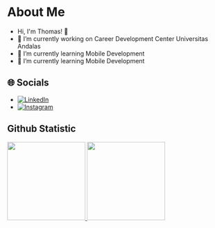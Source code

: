 # About Me
- Hi, I'm Thomas! 👋
- 🔭 I’m currently working on Career Development Center Universitas Andalas
- 🌱 I’m currently learning Mobile Development
- 🌱 I’m currently learning Mobile Development

## 🌐 Socials
- [![LinkedIn](https://img.shields.io/badge/LinkedIn-%230077B5.svg?logo=linkedin&logoColor=white)](https://www.linkedin.com/in/thomas-asfar/)
- [![Instagram](https://img.shields.io/badge/Instagram-E4405F?style=for-the-badge&logo=instagram&logoColor=white)](https://www.instagram.com/nobeltom_)

<!--
## 🛠 &nbsp;Tech Stack
![Python](https://img.shields.io/badge/-Python-05122A?style=flat&logo=python)&nbsp;
![JavaScript](https://img.shields.io/badge/-JavaScript-05122A?style=flat&logo=javascript)&nbsp;
![Java](https://img.shields.io/badge/-Java-05122A?style=flat&logo=Java&logoColor=FFA518)&nbsp;
![Kotlin](https://img.shields.io/badge/kotlin-05122A.svg?style=flat&logo=kotlin)&nbsp;
![Android Studio](https://img.shields.io/badge/Android%20Studio-05122A.svg?style=flat&logo=android-studio&)&nbsp;
![Bootstrap](https://img.shields.io/badge/-Bootstrap-05122A?style=flat&logo=bootstrap&logoColor=563D7C)\
![HTML](https://img.shields.io/badge/-HTML-05122A?style=flat&logo=HTML5)&nbsp;
![CSS](https://img.shields.io/badge/-CSS-05122A?style=flat&logo=CSS3&logoColor=1572B6)&nbsp;
![PHP](https://img.shields.io/badge/php-05122A.svg?style=flat&logo=php&logoColor=white)&nbsp;
![Git](https://img.shields.io/badge/-Git-05122A?style=flat&logo=git)&nbsp;
![GitHub](https://img.shields.io/badge/-GitHub-05122A?style=flat&logo=github)&nbsp;
![Visual Studio Code](https://img.shields.io/badge/-Visual%20Studio%20Code-05122A?style=flat&logo=visual-studio-code&logoColor=007ACC)&nbsp;
![NumPy](https://img.shields.io/badge/numpy%20-%23013243.svg?&style=flat&logo=numpy&logoColor=white)&nbsp;
![Pandas](https://img.shields.io/badge/pandas%20-%23150458.svg?&style=flat&logo=pandas&logoColor=white)&nbsp;
![Matplotlib](https://img.shields.io/badge/Matplotlib-05122A.svg?style=flat&logo=Matplotlib)&nbsp;
-->

## Github Statistic
<p align="left">
<a href="https://github.com/thomasasfar">
  <img height="180em" src="https://github-readme-stats-eight-theta.vercel.app/api?username=thomasasfar&show_icons=true&theme=algolia&include_all_commits=true&count_private=true"/>
  <img height="180em" src="https://github-readme-stats-eight-theta.vercel.app/api/top-langs/?username=thomasasfar&layout=compact&langs_count=8&theme=algolia&count_private=true"/>
</a>
</p>

<!--
**thomasasfar/thomasasfar** is a ✨ _special_ ✨ repository because its `README.md` (this file) appears on your GitHub profile.

Here are some ideas to get you started:

- 🔭 I’m currently working on ...
- 🌱 I’m currently learning ...
- 👯 I’m looking to collaborate on ...
- 🤔 I’m looking for help with ...
- 💬 Ask me about ...
- 📫 How to reach me: ...
- 😄 Pronouns: ...
- ⚡ Fun fact: ...
-->
